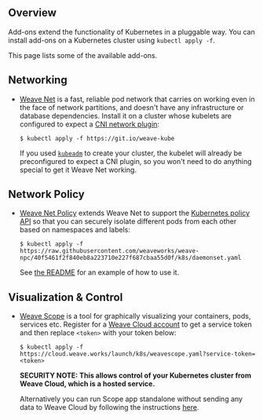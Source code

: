 ---
---

## Overview

Add-ons extend the functionality of Kubernetes in a pluggable way.
You can install add-ons on a Kubernetes cluster using `kubectl apply -f`.

This page lists some of the available add-ons.

## Networking

* [Weave Net](https://github.com/weaveworks/weave-kube) is a fast, reliable pod network that carries on working even in the face of network partitions, and doesn't have any infrastructure or database dependencies. Install it on a cluster whose kubelets are configured to expect a [CNI network plugin](/docs/admin/network-plugins/):

      $ kubectl apply -f https://git.io/weave-kube

  If you used [`kubeadm`](/docs/kubeadm/) to create your cluster, the kubelet will already be preconfigured to expect a CNI plugin, so you won't need to do anything special to get it Weave Net working.

## Network Policy

* [Weave Net Policy](https://github.com/weaveworks/weave-npc/tree/initial-implementation) extends Weave Net to support the [Kubernetes policy API](/docs/user-guide/networkpolicies/) so that you can securely isolate different pods from each other based on namespaces and labels:

      $ kubectl apply -f https://raw.githubusercontent.com/weaveworks/weave-npc/40f5461f2f840eb8a223710e227f687cbaa55d0f/k8s/daemonset.yaml

  See [the README](https://github.com/weaveworks/weave-npc/tree/initial-implementation#use) for an example of how to use it.


## Visualization &amp; Control

* [Weave Scope](https://www.weave.works/documentation/scope-latest-installing/#k8s) is a tool for graphically visualizing your containers, pods, services etc.
  Register for a [Weave Cloud account](https://cloud.weave.works/) to get a service token and then replace `<token>` with your token below:

      $ kubectl apply -f https://cloud.weave.works/launch/k8s/weavescope.yaml?service-token=<token>

  **SECURITY NOTE: This allows control of your Kubernetes cluster from Weave Cloud, which is a hosted service.**

  Alternatively you can run Scope app standalone without sending any data to Weave Cloud by following the instructions [here](https://www.weave.works/documentation/scope-latest-installing/#k8s).
